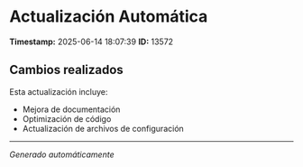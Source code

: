 # Actualización Automática

**Timestamp:** 2025-06-14 18:07:39
**ID:** 13572

## Cambios realizados

Esta actualización incluye:
- Mejora de documentación
- Optimización de código
- Actualización de archivos de configuración

---
*Generado automáticamente*
